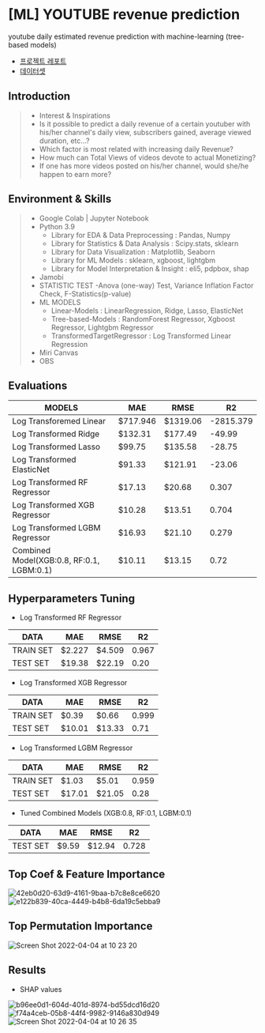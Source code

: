 # [ML] YOUTUBE revenue prediction
youtube daily estimated revenue prediction with machine-learning (tree-based models)
- [프로젝트 레포트](https://github.com/comsa33/ML-Youtube-Revenue-Prediction-Analysis/blob/main/Ai07_S2_Project2_%EC%9D%B4%EB%A3%A8%EC%98%A4.ipynb)
- [데이터셋](https://www.kaggle.com/datasets/kristhecoder/youtube-revenue-data-20182021)

## Introduction
> - Interest & Inspirations
> - Is it possible to predict a daily revenue of a certain youtuber with his/her channel's daily view, subscribers gained, average viewed duration, etc...?
> - Which factor is most related with increasing daily Revenue?
> - How much can Total Views of videos devote to actual Monetizing?
> - If one has more videos posted on his/her channel, would she/he happen to earn more?

## Environment & Skills
> - Google Colab | Jupyter Notebook
> - Python 3.9
>   - Library for EDA & Data Preprocessing : Pandas, Numpy
>   - Library for Statistics & Data Analysis : Scipy.stats, sklearn
>   - Library for Data Visualization : Matplotlib, Seaborn
>   - Library for ML Models : sklearn, xgboost, lightgbm
>   - Library for Model Interpretation & Insight : eli5, pdpbox, shap
> - Jamobi
> - STATISTIC TEST
>     -Anova (one-way) Test, Variance Inflation Factor Check, F-Statistics(p-value)
> - ML MODELS
>    - Linear-Models : LinearRegression, Ridge, Lasso, ElasticNet
>   - Tree-based-Models : RandomForest Regressor, Xgboost Regressor, Lightgbm Regressor
>   - TransformedTargetRegressor : Log Transformed Linear Regression
> - Miri Canvas
> - OBS

## Evaluations
|MODELS     |MAE        |RMSE       |R2       |
|-----------|-----------|-----------|---------|
|Log Transforemed Linear|$717.946   |$1319.06     |-2815.379|
|Log Transformed Ridge|$132.31|$177.49|-49.99|
|Log Transformed Lasso|$99.75|$135.58|-28.75|
|Log Transformed ElasticNet|$91.33|$121.91|-23.06|
|Log Transformed RF Regressor|$17.13|$20.68|0.307|
|Log Transformed XGB Regressor|$10.28|$13.51|0.704|
|Log Transformed LGBM Regressor|$16.93|$21.10|0.279|
|Combined Model(XGB:0.8, RF:0.1, LGBM:0.1)|$10.11|$13.15|0.72|

## Hyperparameters Tuning
- Log Transformed RF Regressor

|DATA     |MAE        |RMSE       |R2       |
|-----------|-----------|-----------|---------|
|TRAIN SET|$2.227|$4.509|0.967|
|TEST SET|$19.38|$22.19|0.20|

- Log Transformed XGB Regressor

|DATA     |MAE        |RMSE       |R2       |
|-----------|-----------|-----------|---------|
|TRAIN SET|$0.39|$0.66|0.999|
|TEST SET|$10.01|$13.33|0.71|

- Log Transformed LGBM Regressor

|DATA     |MAE        |RMSE       |R2       |
|-----------|-----------|-----------|---------|
|TRAIN SET|$1.03|$5.01|0.959|
|TEST SET|$17.01|$21.05|0.28|

- Tuned Combined Models (XGB:0.8, RF:0.1, LGBM:0.1)

|DATA     |MAE        |RMSE       |R2       |
|-----------|-----------|-----------|---------|
|TEST SET|$9.59|$12.94|0.728|

## Top Coef & Feature Importance
![42eb0d20-63d9-4161-9baa-b7c8e8ce6620](https://user-images.githubusercontent.com/61719257/161458455-14005702-a4e6-48db-aaf7-d1bb68771f93.png)
![e122b839-40ca-4449-b4b8-6da19c5ebba9](https://user-images.githubusercontent.com/61719257/161458501-4fff1f51-2a50-4909-b783-e92fef77c424.png)

## Top Permutation Importance
![Screen Shot 2022-04-04 at 10 23 20](https://user-images.githubusercontent.com/61719257/161459226-a1fe6cb9-b14c-4891-84b9-55a3cf204e96.png)

## Results
- SHAP values

![b96ee0d1-604d-401d-8974-bd55dcd16d20](https://user-images.githubusercontent.com/61719257/161459326-7b3d5eb9-91c7-44ae-89c9-c7a0c18b7784.png)
![f74a4ceb-05b8-44f4-9982-9146a830d949](https://user-images.githubusercontent.com/61719257/161459359-12ef7a67-15ff-41e2-b7af-e6121d19fb0f.png)
![Screen Shot 2022-04-04 at 10 26 35](https://user-images.githubusercontent.com/61719257/161459464-61b2d8d7-9f7f-414d-ac9e-77f2e216ea8b.png)




